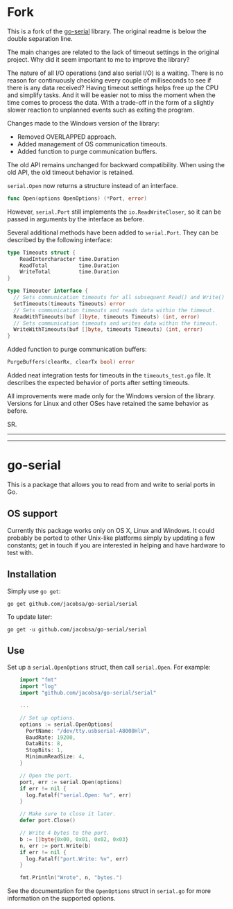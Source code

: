 Fork
====
This is a fork of the [go-serial](https://github.com/jacobsa/go-serial) library. The original readme is below the double separation line.

The main changes are related to the lack of timeout settings in the original project.
Why did it seem important to me to improve the library?

The nature of all I/O operations (and also serial I/O) is a waiting.
There is no reason for continuously checking every couple of milliseconds to see if there is any data received?
Having timeout settings helps free up the CPU and simplify tasks. And it will be easier not to miss the moment when the time comes to process the data.
With a trade-off in the form of a slightly slower reaction to unplanned events such as exiting the program.

Changes made to the Windows version of the library:
 - Removed OVERLAPPED approach.
 - Added management of OS communication timeouts.
 - Added function to purge communication buffers.

The old API remains unchanged for backward compatibility.
When using the old API, the old timeout behavior is retained.

`serial.Open` now returns a structure instead of an interface.
```go
func Open(options OpenOptions) (*Port, error)
```
However, `serial.Port` still implements the `io.ReadWriteCloser`, so it can be passed in arguments by the interface as before.

Several additional methods have been added to `serial.Port`.
They can be described by the following interface:
```go
type Timeouts struct {
	ReadIntercharacter time.Duration
	ReadTotal          time.Duration
	WriteTotal         time.Duration
}

type Timeouter interface {
  // Sets communication timeouts for all subsequent Read() and Write() operations.
  SetTimeouts(timeouts Timeouts) error
  // Sets communication timeouts and reads data within the timeout.
  ReadWithTimeouts(buf []byte, timeouts Timeouts) (int, error)
  // Sets communication timeouts and writes data within the timeout.
  WriteWithTimeouts(buf []byte, timeouts Timeouts) (int, error)
}
```

Added function to purge communication buffers:
```go
PurgeBuffers(clearRx, clearTx bool) error
```

Added neat integration tests for timeouts in the `timeouts_test.go` file.
It describes the expected behavior of ports after setting timeouts.

All improvements were made only for the Windows version of the library. Versions for Linux and other OSes have retained the same behavior as before.

SR.

---
---

go-serial
=========

This is a package that allows you to read from and write to serial ports in Go.


OS support
----------

Currently this package works only on OS X, Linux and Windows. It could probably be ported
to other Unix-like platforms simply by updating a few constants; get in touch if
you are interested in helping and have hardware to test with.


Installation
------------

Simply use `go get`:

    go get github.com/jacobsa/go-serial/serial

To update later:

    go get -u github.com/jacobsa/go-serial/serial


Use
---

Set up a `serial.OpenOptions` struct, then call `serial.Open`. For example:

````go
    import "fmt"
    import "log"
    import "github.com/jacobsa/go-serial/serial"

    ...

    // Set up options.
    options := serial.OpenOptions{
      PortName: "/dev/tty.usbserial-A8008HlV",
      BaudRate: 19200,
      DataBits: 8,
      StopBits: 1,
      MinimumReadSize: 4,
    }

    // Open the port.
    port, err := serial.Open(options)
    if err != nil {
      log.Fatalf("serial.Open: %v", err)
    }

    // Make sure to close it later.
    defer port.Close()

    // Write 4 bytes to the port.
    b := []byte{0x00, 0x01, 0x02, 0x03}
    n, err := port.Write(b)
    if err != nil {
      log.Fatalf("port.Write: %v", err)
    }

    fmt.Println("Wrote", n, "bytes.")
````

See the documentation for the `OpenOptions` struct in `serial.go` for more
information on the supported options.
